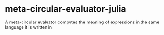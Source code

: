 # meta-circular-evaluator-julia
 A meta-circular evaluator computes the meaning of expressions in the same language it is written in
